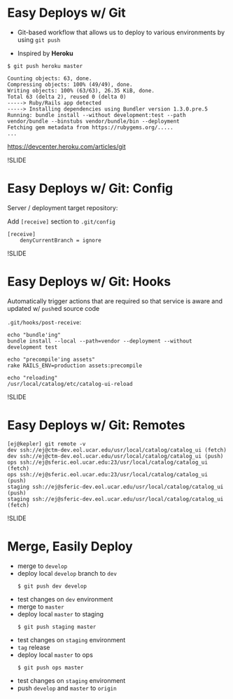 # Easy Deploys w/ Git

- Git-based workflow that allows us to deploy to various environments by using `git push`

- Inspired by **Heroku**

```
$ git push heroku master

Counting objects: 63, done.
Compressing objects: 100% (49/49), done.
Writing objects: 100% (63/63), 26.35 KiB, done.
Total 63 (delta 2), reused 0 (delta 0)
-----> Ruby/Rails app detected
-----> Installing dependencies using Bundler version 1.3.0.pre.5
Running: bundle install --without development:test --path vendor/bundle --binstubs vendor/bundle/bin --deployment
Fetching gem metadata from https://rubygems.org/.....
...
```

https://devcenter.heroku.com/articles/git

!SLIDE

# Easy Deploys w/ Git: Config

Server / deployment target repository:

Add `[receive]` section to `.git/config`

    [receive]
        denyCurrentBranch = ignore

!SLIDE

# Easy Deploys w/ Git: Hooks

Automatically trigger actions that are required so that service is aware and updated w/ `push`ed source code

`.git/hooks/post-receive`:

```
echo "bundle'ing"
bundle install --local --path=vendor --deployment --without development test

echo "precompile'ing assets"
rake RAILS_ENV=production assets:precompile

echo "reloading"
/usr/local/catalog/etc/catalog-ui-reload
```

!SLIDE

# Easy Deploys w/ Git: Remotes

```
[ej@kepler] git remote -v
dev ssh://ej@ctm-dev.eol.ucar.edu/usr/local/catalog/catalog_ui (fetch)
dev ssh://ej@ctm-dev.eol.ucar.edu/usr/local/catalog/catalog_ui (push)
ops ssh://ej@sferic.eol.ucar.edu:23/usr/local/catalog/catalog_ui (fetch)
ops ssh://ej@sferic.eol.ucar.edu:23/usr/local/catalog/catalog_ui (push)
staging ssh://ej@sferic-dev.eol.ucar.edu/usr/local/catalog/catalog_ui (push)
staging ssh://ej@sferic-dev.eol.ucar.edu/usr/local/catalog/catalog_ui (fetch)
```

!SLIDE

# Merge, Easily Deploy

- merge to `develop`
- deploy local `develop` branch to `dev`
  ```
  $ git push dev develop
  ```
- test changes on `dev` environment
- merge to `master`
- deploy local `master` to staging
  ```
  $ git push staging master
  ```
- test changes on `staging` environment
- `tag` release
- deploy local `master` to ops
  ```
  $ git push ops master
  ```
- test changes on `staging` environment
- push `develop` and `master` to `origin`
